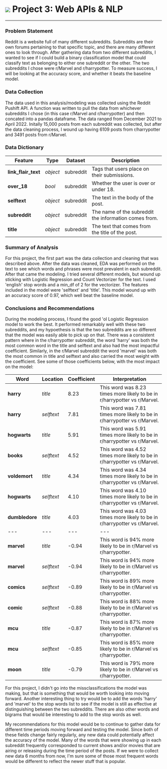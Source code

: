# ![](https://ga-dash.s3.amazonaws.com/production/assets/logo-9f88ae6c9c3871690e33280fcf557f33.png) Project 3: Web APIs & NLP

---

### Problem Statement

Reddit is a website full of many different subreddits. Subreddits are their own forums pertaining to that specific topic, and there are many different ones to look through. After gathering data from two different subreddits, I wanted to see if I could build a binary classification model that could classify text as belonging to either one subreddit or the other. The two subreddits I chose were r/Marvel and r/harrypotter. To measure success, I will be looking at the accuracy score, and whether it beats the baseline model.

### Data Collection

The data used in this analysis/modeling was collected using the Reddit Pushift API. A function was written to pull the data from whichever subreddits I chose (in this case r/Marvel and r/harrypotter) and then concated into a pandas dataframe. The data ranged from December 2021 to April 2022. Initally 15,000 posts from each subreddit was collected, but after the data cleaning process, I wound up having 6109 posts from r/harrypotter and 3491 posts from r/Marvel.

### Data Dictionary

|Feature|Type|Dataset|Description|
|---|---|---|---|
|**link_flair_text**|*object*|subreddit|Tags that users place on their submissions.|
|**over_18**|*bool*|subreddit|Whether the user is over or under 18.|
|**selftext**|*object*|subreddit|The text in the body of the post.|
|**subreddit**|*object*|subreddit|The name of the subreddit the information comes from.|
|**title**|*object*|subreddit|The text that comes from the title of the post.|

### Summary of Analysis

For this project, the first part was the data collection and cleaning that was described above. After the data was cleaned, EDA was performed on the text to see which words and phrases were most prevalent in each subreddit. After that came the modeling. I tried several different models, but wound up sticking with Logistic Regression and Count Vectorizer for the text. I used 'english' stop words and a min_df of 2 for the vectorizer. The features included in the model were 'selftext' and 'title'. This model wound up with an accuracy score of 0.97, which well beat the baseline model.

### Conclusions and Recommendations

During the modeling process, I found the good 'ol Logistic Regression model to work the best. It performed remarkably well with these two subreddits, and my hypoethesis is that the two subreddits are so different that the model was easily able to pick up on that. There was a consistent pattern where in the r/harrypotter subreddit, the word 'harry' was both the most common word in the title and selftext and also had the most impactful coefficient. Similarly, in the r/Marvel subreddit the word 'marvel' was both the most common in title and selftext and also carried the most weight with the coefficient. See some of those coefficients below, with the most impact on the model:

|Word|Location|Coefficient|Interpretation|
|---|---|---|---|
|**harry**|*title*|8.23|This word was 8.23 times more likely to be in r/harrypotter vs r/Marvel.|
|**harry**|*selftext*|7.81|This word was 7.81 times more likely to be in r/harrypotter vs r/Marvel.|
|**hogwarts**|*title*|5.91|This word was 5.91 times more likely to be in r/harrypotter vs r/Marvel.|
|**books**|*selftext*|4.52|This word was 4.52 times more likely to be in r/harrypotter vs r/Marvel.|
|**voldemort**|*title*|4.34|This word was 4.34 times more likely to be in r/harrypotter vs r/Marvel.|
|**hogwarts**|*selftext*|4.10|This word was 4.10 times more likely to be in r/harrypotter vs r/Marvel.|
|**dumbledore**|*title*|4.03|This word was 4.03 times more likely to be in r/harrypotter vs r/Marvel.|
|---|---|---|---|
|**marvel**|*title*|-0.94|This word is 94% more likely to be in r/Marvel vs r/harrypotter.|
|**marvel**|*selftext*|-0.94|This word is 94% more likely to be in r/Marvel vs r/harrypotter.|
|**comics**|*selftext*|-0.89|This word is 89% more likely to be in r/Marvel vs r/harrypotter.|
|**comic**|*selftext*|-0.88|This word is 88% more likely to be in r/Marvel vs r/harrypotter.|
|**mcu**|*title*|-0.87|This word is 87% more likely to be in r/Marvel vs r/harrypotter.|
|**mcu**|*selftext*|-0.85|This word is 85% more likely to be in r/Marvel vs r/harrypotter.|
|**moon**|*title*|-0.79|This word is 79% more likely to be in r/Marvel vs r/harrypotter.|

For this project, I didn't go into the missclassifications the model was making, but that is something that would be worth looking into moving forward. Another interesting thing to try would be to add the words 'harry' and 'marvel' to the stop words list to see if the model is still as effective at distinguishing between the two subreddits. There are also other words and bigrams that would be interesting to add to the stop words as well.

My recommendations for this model would be to continue to gather data for different time periods moving forward and testing the model. Since both of these fields change fairly regularly, any new data could potentially affect the accuracy of the model. Many of the words that were showing up in each subreddit frequently corresponded to current shows and/or movies that are airing or releasing during the time period of the posts. If we were to collect new data 6 months from now, I'm sure some of those most frequent words would be different to reflect the newer stuff that is popular. 

